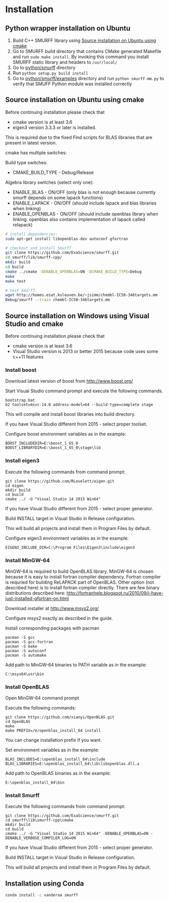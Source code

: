 # Installation

## Python wrapper installation on Ubuntu

1. Build C++ SMURFF library using [Source installation on Ubuntu using cmake](#source-installation-on-ubuntu-using-cmake)
2. Go to SMURFF build directory that contains CMake generated Makefile and run `sudo make install`. By invoking this command you install SMURFF static library and headers to `/usr/local/`
3. Go to [python/smurff](https://github.com/ExaScience/smurff/tree/master/python/smurff) directory
4. Run `python setup.py build install`
5. Go to [python/smurff/examples](https://github.com/ExaScience/smurff/tree/master/python/smurff/examples) directory and run `python smurff-mm.py` to verify that SMUFF Python module was installed correctly

## Source installation on Ubuntu using cmake

Before continuing installation please check that 
 - cmake version is at least 3.6
 - eigen3 version 3.3.3 or later is installed. 

This is required due to the fixed Find scripts for BLAS libraries that are present in latest version.

cmake has multiple switches:

Build type switches:
* CMAKE_BUILD_TYPE - Debug/Release

Algebra library switches (select only one):
* ENABLE_BLAS - ON/OFF (only blas is not enough because currently smurff depends on some lapack functions)
* ENABLE_LAPACK - ON/OFF (should include lapack and blas libraries when linking)
* ENABLE_OPENBLAS - ON/OFF (should include openblas library when linking. openblas also contains implementation of lapack called relapack)

```bash
# install dependencies:
sudo apt-get install libopenblas-dev autoconf gfortran

# checkout and install Smurff
git clone https://github.com/ExaScience/smurff.git
cd smurff/lib/smurff-cpp/
mkdir build
cd build
cmake ../cmake -DENABLE_OPENBLAS=ON -DCMAKE_BUILD_TYPE=Debug
make
make test

# test Smurff:
wget http://homes.esat.kuleuven.be/~jsimm/chembl-IC50-346targets.mm
Debug/smurff --train chembl-IC50-346targets.mm
```

## Source installation on Windows using Visual Studio and cmake

Before continuing installation please check that 
 - cmake version is at least 3.6
 - Visual Studio version is 2013 or better 2015 because code uses some c++11 features

### Install boost

Download latest version of boost from http://www.boost.org/

Start Visual Studio command prompt and execute the following commands.
```
bootstrap.bat
b2 toolset=msvc-14.0 address-model=64 --build-type=complete stage
```
This will compile and install boost libraries into build directory.

If you have Visual Studio different from 2015 - select proper toolset.

Configure boost environment variables as in the example:
```
BOOST_INCLUDEDIR=E:\boost_1_65_0
BOOST_LIBRARYDIR=E:\boost_1_65_0\stage\lib
```

### Install eigen3

Execute the following commands from command prompt:
```
git clone https://github.com/RLovelett/eigen.git
cd eigen
mkdir build
cd build
cmake ../ -G "Visual Studio 14 2015 Win64"
```
If you have Visual Studio different from 2015 - select proper generator.

Build INSTALL target in Visual Studio in Release configuration.

This will build all projects and install them in Program Files by default.

Configure eigen3 environment variables as in the example:
```
EIGEN3_INCLUDE_DIR=C:\Program Files\Eigen3\include\eigen3
```

### Install MinGW-64

MinGW-64 is required to build OpenBLAS library. MinGW-64 is chosen because it is easy to install fortran compiler dependency.
Fortran compiler is requried for building ReLAPACK part of OpenBLAS. Other option (not described here) is to install fortran compiler directly. There are few binary distributions described here: http://fortranhelp.blogspot.ru/2010/09/i-have-just-installed-gfortran-on.html

Download installer at http://www.msys2.org/

Configure msys2 exactly as described in the guide.

Install corresponding packages with pacman

```
pacman -S gcc
pacman -S gcc-fortran
pacman -S make
pacman -S autoconf
pacman -S automake
```

Add path to MinGW-64 binaries to PATH variable as in the example:
```
C:\msys64\usr\bin
```

### Install OpenBLAS
Open MinGW-64 command prompt

Execute the following commands:

```
git clone https://github.com/xianyi/OpenBLAS.git
cd OpenBLAS
make
make PREFIX=/e/openblas_install_64 install
```

You can change installation prefix if you want.

Set environment variables as in the example:
```
BLAS_INCLUDES=E:\openblas_install_64\include
BLAS_LIBRARIES=E:\openblas_install_64\lib\libopenblas.dll.a
```

Add path to OpenBLAS binaries as in the example:
```
E:\openblas_install_64\bin
```

### Install Smurff

Execute the following commands from command prompt:

```
git clone https://github.com/ExaScience/smurff.git
cd smurff\lib\smurff-cpp\cmake
mkdir build
cd build
cmake ../ -G "Visual Studio 14 2015 Win64" -DENABLE_OPENBLAS=ON -DENABLE_VERBOSE_COMPILER_LOG=ON
```

If you have Visual Studio different from 2015 - select proper generator.

Build INSTALL target in Visual Studio in Release configuration.

This will build all projects and install them in Program Files by default.

## Installation using Conda
```bash
conda install -c vanderaa smurff 
```
